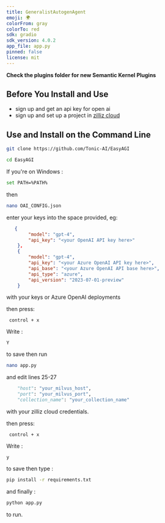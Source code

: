 ```yaml
---
title: GeneralistAutogenAgent
emoji: 🌍
colorFrom: gray
colorTo: red
sdk: gradio
sdk_version: 4.0.2
app_file: app.py
pinned: false
license: mit
---
```


**Check the plugins folder for new Semantic Kernel Plugins**

## Before You Install and Use

- sign up and get an api key for open ai
- sign up and set up a project in [zilliz cloud](https://cloud.zilliz.com/)

## Use and Install on the Command Line

```bash
git clone https://github.com/Tonic-AI/EasyAGI
```

```bash
cd EasyAGI
```

If you're on Windows :

```bash
set PATH=%PATH%
```
then 

```bash
nano OAI_CONFIG.json
```

enter your keys into the space provided, eg: 
```json
   {
        "model": "gpt-4",
        "api_key": "<your OpenAI API key here>"
    },
    {
        "model": "gpt-4",
        "api_key": "<your Azure OpenAI API key here>",
        "api_base": "<your Azure OpenAI API base here>",
        "api_type": "azure",
        "api_version": "2023-07-01-preview"
    }
```
with your keys or Azure OpenAI deployments

then press:

```nano
 control + x
```

Write :

```nano
Y
```

to save then run

```bash
nano app.py
```

and edit lines 25-27 

```python    
    "host": "your_milvus_host",
    "port": "your_milvus_port",
    "collection_name": "your_collection_name"
```

with your zilliz cloud credentials. 

then press:

```nano
 control + x
```
Write :

```nano
y
```

to save then type :

```bash
pip install -r requirements.txt
```

and finally :

```bash
python app.py
```
to run.